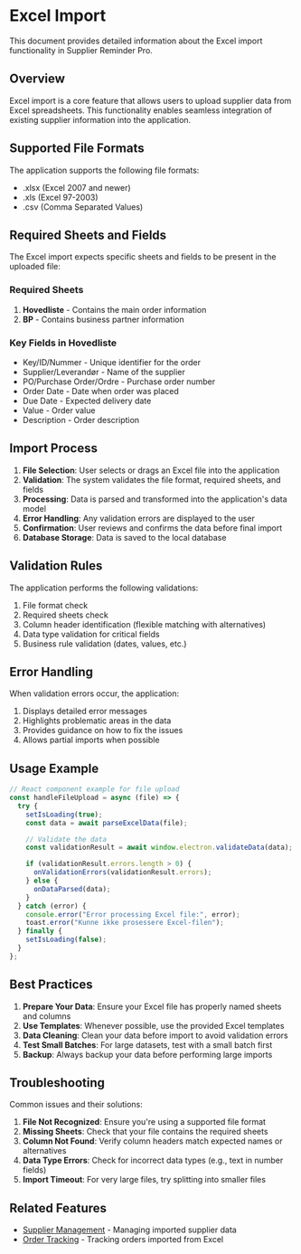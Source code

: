 # Excel Import

This document provides detailed information about the Excel import functionality in Supplier Reminder Pro.

## Overview

Excel import is a core feature that allows users to upload supplier data from Excel spreadsheets. This functionality enables seamless integration of existing supplier information into the application.

## Supported File Formats

The application supports the following file formats:

- .xlsx (Excel 2007 and newer)
- .xls (Excel 97-2003)
- .csv (Comma Separated Values)

## Required Sheets and Fields

The Excel import expects specific sheets and fields to be present in the uploaded file:

### Required Sheets

1. **Hovedliste** - Contains the main order information
2. **BP** - Contains business partner information

### Key Fields in Hovedliste

- Key/ID/Nummer - Unique identifier for the order
- Supplier/Leverandør - Name of the supplier
- PO/Purchase Order/Ordre - Purchase order number
- Order Date - Date when order was placed
- Due Date - Expected delivery date
- Value - Order value
- Description - Order description

## Import Process

1. **File Selection**: User selects or drags an Excel file into the application
2. **Validation**: The system validates the file format, required sheets, and fields
3. **Processing**: Data is parsed and transformed into the application's data model
4. **Error Handling**: Any validation errors are displayed to the user
5. **Confirmation**: User reviews and confirms the data before final import
6. **Database Storage**: Data is saved to the local database

## Validation Rules

The application performs the following validations:

1. File format check
2. Required sheets check
3. Column header identification (flexible matching with alternatives)
4. Data type validation for critical fields
5. Business rule validation (dates, values, etc.)

## Error Handling

When validation errors occur, the application:

1. Displays detailed error messages
2. Highlights problematic areas in the data
3. Provides guidance on how to fix the issues
4. Allows partial imports when possible

## Usage Example

```javascript
// React component example for file upload
const handleFileUpload = async (file) => {
  try {
    setIsLoading(true);
    const data = await parseExcelData(file);

    // Validate the data
    const validationResult = await window.electron.validateData(data);

    if (validationResult.errors.length > 0) {
      onValidationErrors(validationResult.errors);
    } else {
      onDataParsed(data);
    }
  } catch (error) {
    console.error("Error processing Excel file:", error);
    toast.error("Kunne ikke prosessere Excel-filen");
  } finally {
    setIsLoading(false);
  }
};
```

## Best Practices

1. **Prepare Your Data**: Ensure your Excel file has properly named sheets and columns
2. **Use Templates**: Whenever possible, use the provided Excel templates
3. **Data Cleaning**: Clean your data before import to avoid validation errors
4. **Test Small Batches**: For large datasets, test with a small batch first
5. **Backup**: Always backup your data before performing large imports

## Troubleshooting

Common issues and their solutions:

1. **File Not Recognized**: Ensure you're using a supported file format
2. **Missing Sheets**: Check that your file contains the required sheets
3. **Column Not Found**: Verify column headers match expected names or alternatives
4. **Data Type Errors**: Check for incorrect data types (e.g., text in number fields)
5. **Import Timeout**: For very large files, try splitting into smaller files

## Related Features

- [Supplier Management](supplier-management.md) - Managing imported supplier data
- [Order Tracking](order-tracking.md) - Tracking orders imported from Excel
